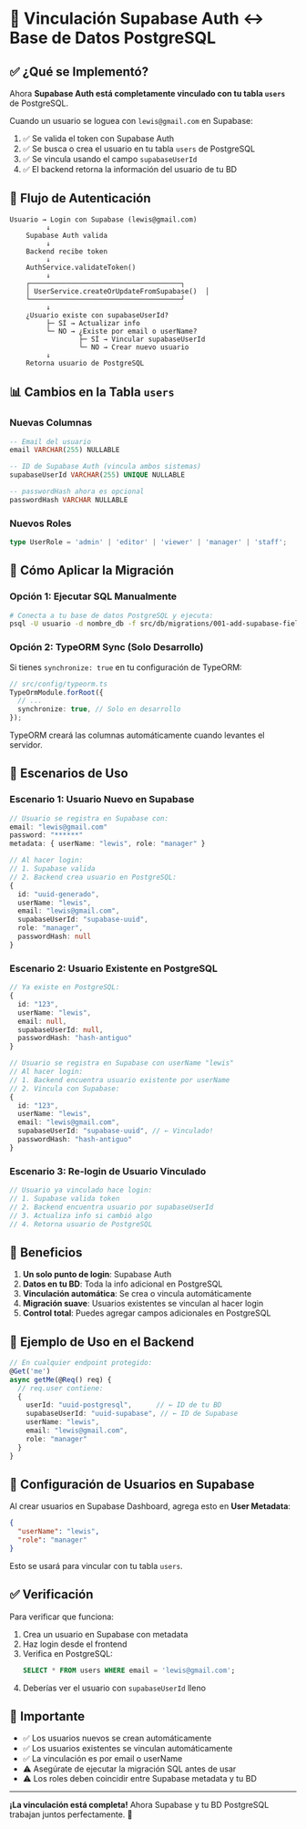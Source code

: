 # 🔗 Vinculación Supabase Auth ↔️ Base de Datos PostgreSQL

## ✅ ¿Qué se Implementó?

Ahora **Supabase Auth está completamente vinculado con tu tabla `users`** de PostgreSQL.

Cuando un usuario se loguea con `lewis@gmail.com` en Supabase:

1. ✅ Se valida el token con Supabase Auth
2. ✅ Se busca o crea el usuario en tu tabla `users` de PostgreSQL
3. ✅ Se vincula usando el campo `supabaseUserId`
4. ✅ El backend retorna la información del usuario de tu BD

## 🔄 Flujo de Autenticación

```
Usuario → Login con Supabase (lewis@gmail.com)
         ↓
    Supabase Auth valida
         ↓
    Backend recibe token
         ↓
    AuthService.validateToken()
         ↓
    ┌─────────────────────────────────────┐
    │ UserService.createOrUpdateFromSupabase()  │
    └─────────────────────────────────────┘
         ↓
    ¿Usuario existe con supabaseUserId?
         ├─ SÍ → Actualizar info
         └─ NO → ¿Existe por email o userName?
                 ├─ SÍ → Vincular supabaseUserId
                 └─ NO → Crear nuevo usuario
         ↓
    Retorna usuario de PostgreSQL
```

## 📊 Cambios en la Tabla `users`

### Nuevas Columnas

```sql
-- Email del usuario
email VARCHAR(255) NULLABLE

-- ID de Supabase Auth (vincula ambos sistemas)
supabaseUserId VARCHAR(255) UNIQUE NULLABLE

-- passwordHash ahora es opcional
passwordHash VARCHAR NULLABLE
```

### Nuevos Roles

```typescript
type UserRole = 'admin' | 'editor' | 'viewer' | 'manager' | 'staff';
```

## 🚀 Cómo Aplicar la Migración

### Opción 1: Ejecutar SQL Manualmente

```bash
# Conecta a tu base de datos PostgreSQL y ejecuta:
psql -U usuario -d nombre_db -f src/db/migrations/001-add-supabase-fields.sql
```

### Opción 2: TypeORM Sync (Solo Desarrollo)

Si tienes `synchronize: true` en tu configuración de TypeORM:

```typescript
// src/config/typeorm.ts
TypeOrmModule.forRoot({
  // ...
  synchronize: true, // Solo en desarrollo
});
```

TypeORM creará las columnas automáticamente cuando levantes el servidor.

## 👥 Escenarios de Uso

### Escenario 1: Usuario Nuevo en Supabase

```typescript
// Usuario se registra en Supabase con:
email: "lewis@gmail.com"
password: "******"
metadata: { userName: "lewis", role: "manager" }

// Al hacer login:
// 1. Supabase valida
// 2. Backend crea usuario en PostgreSQL:
{
  id: "uuid-generado",
  userName: "lewis",
  email: "lewis@gmail.com",
  supabaseUserId: "supabase-uuid",
  role: "manager",
  passwordHash: null
}
```

### Escenario 2: Usuario Existente en PostgreSQL

```typescript
// Ya existe en PostgreSQL:
{
  id: "123",
  userName: "lewis",
  email: null,
  supabaseUserId: null,
  passwordHash: "hash-antiguo"
}

// Usuario se registra en Supabase con userName "lewis"
// Al hacer login:
// 1. Backend encuentra usuario existente por userName
// 2. Vincula con Supabase:
{
  id: "123",
  userName: "lewis",
  email: "lewis@gmail.com",
  supabaseUserId: "supabase-uuid", // ← Vinculado!
  passwordHash: "hash-antiguo"
}
```

### Escenario 3: Re-login de Usuario Vinculado

```typescript
// Usuario ya vinculado hace login:
// 1. Supabase valida token
// 2. Backend encuentra usuario por supabaseUserId
// 3. Actualiza info si cambió algo
// 4. Retorna usuario de PostgreSQL
```

## 🎯 Beneficios

1. **Un solo punto de login**: Supabase Auth
2. **Datos en tu BD**: Toda la info adicional en PostgreSQL
3. **Vinculación automática**: Se crea o vincula automáticamente
4. **Migración suave**: Usuarios existentes se vinculan al hacer login
5. **Control total**: Puedes agregar campos adicionales en PostgreSQL

## 📝 Ejemplo de Uso en el Backend

```typescript
// En cualquier endpoint protegido:
@Get('me')
async getMe(@Req() req) {
  // req.user contiene:
  {
    userId: "uuid-postgresql",      // ← ID de tu BD
    supabaseUserId: "uuid-supabase", // ← ID de Supabase
    userName: "lewis",
    email: "lewis@gmail.com",
    role: "manager"
  }
}
```

## 🔧 Configuración de Usuarios en Supabase

Al crear usuarios en Supabase Dashboard, agrega esto en **User Metadata**:

```json
{
  "userName": "lewis",
  "role": "manager"
}
```

Esto se usará para vincular con tu tabla `users`.

## ✅ Verificación

Para verificar que funciona:

1. Crea un usuario en Supabase con metadata
2. Haz login desde el frontend
3. Verifica en PostgreSQL:
   ```sql
   SELECT * FROM users WHERE email = 'lewis@gmail.com';
   ```
4. Deberías ver el usuario con `supabaseUserId` lleno

## 🚨 Importante

- ✅ Los usuarios nuevos se crean automáticamente
- ✅ Los usuarios existentes se vinculan automáticamente
- ✅ La vinculación es por email o userName
- ⚠️ Asegúrate de ejecutar la migración SQL antes de usar
- ⚠️ Los roles deben coincidir entre Supabase metadata y tu BD

---

**¡La vinculación está completa!** Ahora Supabase y tu BD PostgreSQL trabajan juntos perfectamente. 🎉
